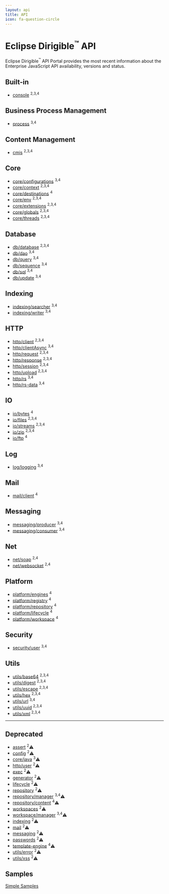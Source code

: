 ```yaml
---
layout: api
title: API
icon: fa-question-circle
---
```


Eclipse Dirigible<sup>&trade;</sup> API
===

Eclipse Dirigible<sup>&trade;</sup> API Portal provides the most recent information about the Enterprise JavaScript API availability, versions and status.


Built-in
---

* [console](console.html) <sup>2,</sup><sup>3,</sup><sup>4</sup>

Business Process Management
---

* [process](bpm_process.html) <sup>3,</sup><sup>4</sup>


Content Management
---

* [cmis](cmis.html) <sup>2,</sup><sup>3,</sup><sup>4</sup>


Core
---

* [core/configurations](core_configurations.html) <sup>3,</sup><sup>4</sup>
* [core/context](core_context.html) <sup>2,</sup><sup>3,</sup><sup>4</sup>
* [core/destinations](core_destinations.html) <sup>4</sup>
* [core/env](core_env.html) <sup>2,</sup><sup>3,</sup><sup>4</sup>
* [core/extensions](core_extensions.html) <sup>2,</sup><sup>3,</sup><sup>4</sup>
* [core/globals](core_globals.html) <sup>2,</sup><sup>3,</sup><sup>4</sup>
* [core/threads](core_threads.html) <sup>2,</sup><sup>3,</sup><sup>4</sup>

Database
---

* [db/database](database.html) <sup>2,</sup><sup>3,</sup><sup>4</sup>
* [db/dao](database_dao.html) <sup>3,</sup><sup>4</sup>
* [db/query](database_query.html) <sup>3,</sup><sup>4</sup>
* [db/sequence](database_sequence.html) <sup>3,</sup><sup>4</sup>
* [db/sql](database_sql.html) <sup>3,</sup><sup>4</sup>
* [db/update](database_update.html) <sup>3,</sup><sup>4</sup>


Indexing
---

* [indexing/searcher](indexing_searcher.html) <sup>3,</sup><sup>4</sup>
* [indexing/writer](indexing_writer.html) <sup>3,</sup><sup>4</sup>


HTTP
---

* [http/client](http_client.html) <sup>2,</sup><sup>3,</sup><sup>4</sup>
* [http/clientAsync](http_client_async.html) <sup>3,</sup><sup>4</sup>
* [http/request](http_request.html) <sup>2,</sup><sup>3,</sup><sup>4</sup>
* [http/response](http_response.html) <sup>2,</sup><sup>3,</sup><sup>4</sup>
* [http/session](http_session.html) <sup>2,</sup><sup>3,</sup><sup>4</sup>
* [http/upload](http_upload.html) <sup>2,</sup><sup>3,</sup><sup>4</sup>
* [http/rs](http_rs.html) <sup>3,</sup><sup>4</sup>
* [http/rs-data](http_rs-data.html) <sup>3,</sup><sup>4</sup>


IO
---

* [io/bytes](io_bytes.html) <sup>4</sup>
* [io/files](io_files.html) <sup>2,</sup><sup>3,</sup><sup>4</sup>
* [io/streams](io_streams.html) <sup>2,</sup><sup>3,</sup><sup>4</sup>
* [io/zip](io_zip.html) <sup>2,</sup><sup>3,</sup><sup>4</sup>
* [io/ftp](io_ftp.html) <sup>4</sup>


Log
---

* [log/logging](log_logging.html) <sup>3,</sup><sup>4</sup>

Mail
---

* [mail/client](mail_client.html) <sup>4</sup>

Messaging
---

* [messaging/producer](messaging_producer.html) <sup>3,</sup><sup>4</sup>
* [messaging/consumer](messaging_consumer.html) <sup>3,</sup><sup>4</sup>


Net
---

* [net/soap](net_soap.html) <sup>2,</sup><sup>4</sup>
* [net/websocket](net_websocket.html) <sup>2,</sup><sup>4</sup>

Platform
---

* [platform/engines](platform_engines.html) <sup>4</sup>
* [platform/registry](platform_registry.html) <sup>4</sup>
* [platform/repository](platform_repository.html) <sup>4</sup>
* [platform/lifecycle](platform_lifecycle.html) <sup>4</sup>
* [platform/workspace](platform_workspace.html) <sup>4</sup>

Security
---

* [security/user](security_user.html) <sup>3,</sup><sup>4</sup>


Utils
---

* [utils/base64](utils_base64.html) <sup>2,</sup><sup>3,</sup><sup>4</sup>
* [utils/digest](utils_digest.html) <sup>2,</sup><sup>3,</sup><sup>4</sup>
* [utils/escape](utils_error.html) <sup>2,</sup><sup>3,</sup><sup>4</sup>
* [utils/hex](utils_hex.html) <sup>2,</sup><sup>3,</sup><sup>4</sup>
* [utils/url](utils_url.html) <sup>3,</sup><sup>4</sup>
* [utils/uuid](utils_uuid.html) <sup>2,</sup><sup>3,</sup><sup>4</sup>
* [utils/xml](utils_xml.html) <sup>2,</sup><sup>3,</sup><sup>4</sup>


---

Deprecated
---

* [assert](core_assert.html) <sup>2</sup>⚠
* [config](core_config.html) <sup>2</sup>⚠
* [core/java](core_java.html) <sup>3</sup>⚠
* [http/user](http_user.html) <sup>2</sup>⚠
* [exec](exec.html) <sup>2</sup>⚠
* [generator](generator.html) <sup>2</sup>⚠
* [lifecycle](lifecycle.html) <sup>2</sup>⚠
* [repository](repository.html) <sup>2</sup>⚠
* [repository/manager](repository_manager.html) <sup>3,</sup><sup>4</sup>⚠
* [repository/content](repository_content.html) <sup>4</sup>⚠
* [workspaces](workspaces.html) <sup>2</sup>⚠
* [workspace/manager](workspace_manager.html) <sup>3,</sup><sup>4</sup>⚠
* [indexing](indexing.html) <sup>2</sup>⚠
* [mail](mail.html) <sup>2</sup>⚠
* [messaging](messaging.html) <sup>2</sup>⚠
* [passwords](passwords.html) <sup>2</sup>⚠
* [template-engine](core_template-engine.html) <sup>4</sup>⚠
* [utils/error](utils_error.html) <sup>2</sup>⚠
* [utils/xss](utils_xss.html) <sup>2</sup>⚠

Samples
---

[Simple Samples](../samples/index.html)

